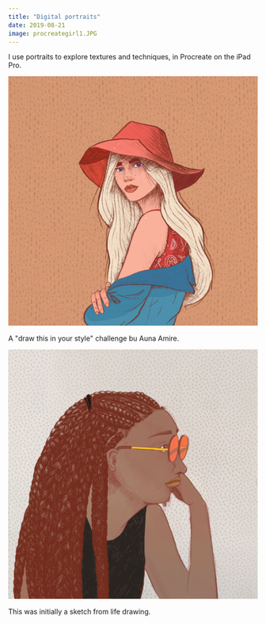 ```yaml
---
title: "Digital portraits"
date: 2019-08-21
image: procreategirl1.JPG
---
```


I use portraits to explore textures and techniques, in Procreate on the iPad Pro.

![](./procreategirl1.JPG)

A "draw this in your style" challenge bu Auna Amire.


![](./procreategirl2.JPG)

This was initially a sketch from life drawing.
